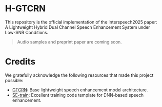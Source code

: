 # H-GTCRN
This repository is the official implementation of the Interspeech2025 paper: A Lightweight Hybrid Dual Channel Speech Enhancement System under Low-SNR Conditions.
>Audio samples and preprint paper are coming soon.
# Credits
We gratefully acknowledge the following resources that made this project possible:
- [GTCRN](https://github.com/Xiaobin-Rong/gtcrn): Base lightweight speech enhancement model architecture.
- [SE-train](https://github.com/Xiaobin-Rong/SEtrain): Excellent training code template for DNN-based speech enhancement.
